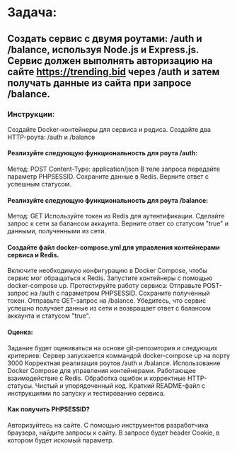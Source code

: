 # Задача:

## Создать сервис с двумя роутами: /auth и /balance, используя Node.js и Express.js. Сервис должен выполнять авторизацию на сайте https://trending.bid через /auth и затем получать данные из сайта при запросе /balance.

### Инструкции:

Создайте Docker-контейнеры для сервиса и редиса.
Создайте два HTTP-роута: /auth и /balance

#### Реализуйте следующую функциональность для роута /auth:

Метод: POST
Content-Type: application/json
В теле запроса передайте параметр PHPSESSID.
Сохраните данные в Redis.
Верните ответ с успешным статусом.

#### Реализуйте следующую функциональность для роута /balance:

Метод: GET
Используйте токен из Redis для аутентификации.
Сделайте запрос к сети за балансом аккаунта.
Верните ответ со статусом "true" и данными, полученными из сети.

#### Создайте файл docker-compose.yml для управления контейнерами сервиса и Redis.

Включите необходимую конфигурацию в Docker Compose, чтобы сервис мог обращаться к Redis.
Запустите контейнеры с помощью docker-compose up.
Протестируйте работу сервиса:
Отправьте POST-запрос на /auth с параметром PHPSESSID.
Сохраните полученный токен.
Отправьте GET-запрос на /balance.
Убедитесь, что сервис успешно получает данные из сети и возвращает ответ с балансом аккаунта и статусом "true".

#### Оценка:

Задание будет оцениваться на основе git-репозитория и следующих критериев:
Сервер запускается коммандой docker-compose up на порту 3000
Корректная реализация роутов /auth и /balance.
Использование Docker Compose для управления контейнерами.
Работающее взаимодействие с Redis.
Обработка ошибок и корректные HTTP-статусы.
Чистый и упорядоченный код.
Краткий README-файл с инструкциями по запуску и тестированию сервиса.

#### Как получить PHPSESSID?

Авторизуйтесь на сайте.
С помощью инструментов разработчика браузера, найдите запросы к сайту.
В запросе будет header Cookie, в котором будет искомый параметр.
